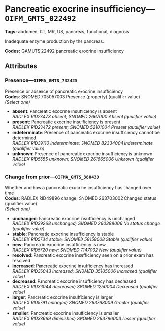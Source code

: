 # Pancreatic exocrine insufficiency—`OIFM_GMTS_022492`

**Tags:** abdomen, CT, MR, US, pancreas, functional, diagnosis

Inadequate enzyme production by the pancreas.

**Codes:** GAMUTS 22492 pancreatic exocrine insufficiency

## Attributes

### Presence—`OIFMA_GMTS_732425`

Presence or absence of pancreatic exocrine insufficiency  
**Codes**: SNOMED 705057003 Presence (property) (qualifier value)  
*(Select one)*

- **absent**: Pancreatic exocrine insufficiency is absent  
_RADLEX RID28473 absent; SNOMED 2667000 Absent (qualifier value)_
- **present**: Pancreatic exocrine insufficiency is present  
_RADLEX RID28472 present; SNOMED 52101004 Present (qualifier value)_
- **indeterminate**: Presence of pancreatic exocrine insufficiency cannot be determined  
_RADLEX RID39110 indeterminate; SNOMED 82334004 Indeterminate (qualifier value)_
- **unknown**: Presence of pancreatic exocrine insufficiency is unknown  
_RADLEX RID5655 unknown; SNOMED 261665006 Unknown (qualifier value)_

### Change from prior—`OIFMA_GMTS_380439`

Whether and how a pancreatic exocrine insufficiency has changed over time  
**Codes**: RADLEX RID49896 change; SNOMED 263703002 Changed status (qualifier value)  
*(Select one)*

- **unchanged**: Pancreatic exocrine insufficiency is unchanged  
_RADLEX RID39268 unchanged; SNOMED 260388006 No status change (qualifier value)_
- **stable**: Pancreatic exocrine insufficiency is stable  
_RADLEX RID5734 stable; SNOMED 58158008 Stable (qualifier value)_
- **new**: Pancreatic exocrine insufficiency is new  
_RADLEX RID5720 new; SNOMED 7147002 New (qualifier value)_
- **resolved**: Pancreatic exocrine insufficiency seen on a prior exam has resolved  
- **increased**: Pancreatic exocrine insufficiency has increased  
_RADLEX RID36043 increased; SNOMED 35105006 Increased (qualifier value)_
- **decreased**: Pancreatic exocrine insufficiency has decreased  
_RADLEX RID36044 decreased; SNOMED 1250004 Decreased (qualifier value)_
- **larger**: Pancreatic exocrine insufficiency is larger  
_RADLEX RID5791 enlarged; SNOMED 263768009 Greater (qualifier value)_
- **smaller**: Pancreatic exocrine insufficiency is smaller  
_RADLEX RID38669 diminished; SNOMED 263796003 Lesser (qualifier value)_